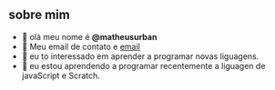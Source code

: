 ## sobre mim
- 👋 olá meu nome é **@matheusurban**
- 👀 Meu email de contato e [email](matheus.urban.alves@escola.pr.gov.br)
- 🌱 eu to interessado em aprender a programar novas liguagens.
- 💞️ eu estou aprendendo a programar recentemente a liguagen de javaScript e Scratch.

